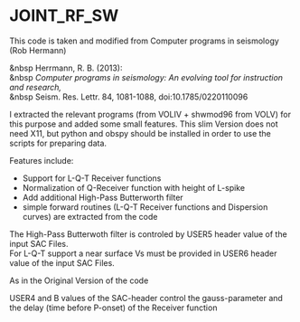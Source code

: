 
JOINT_RF_SW
===========

This code is taken and modified from Computer programs in seismology (Rob Hermann) 

&nbsp Herrmann, R. B. (2013):  
&nbsp *Computer programs in seismology: An evolving tool for instruction and research,*    
&nbsp Seism. Res. Lettr. 84, 1081-1088, doi:10.1785/0220110096


I extracted the relevant programs (from VOLIV + shwmod96 from VOLV) for this purpose and added some small features.
This slim Version does not need X11, but python and obspy should be installed in order to use the scripts for preparing data.

Features include:

* Support for L-Q-T Receiver functions
* Normalization of Q-Receiver function with height of L-spike
* Add additional High-Pass Butterworth filter
* simple forward routines (L-Q-T Receiver functions and Dispersion curves) are extracted from the code

The High-Pass Butterwoth filter is controled by USER5 header value of the input SAC Files. <br>
For L-Q-T support a near surface Vs must be provided in USER6 header value of the input SAC Files.

As in the Original Version of the code

USER4 and B values of the SAC-header control the gauss-parameter and the delay (time before P-onset) of the Receiver function




